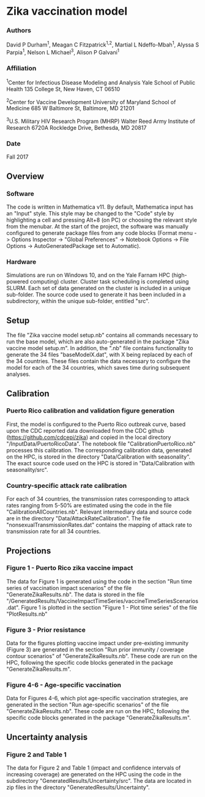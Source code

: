 # Zika vaccination model
### Authors
David P Durham<sup>1</sup>, Meagan C Fitzpatrick<sup>1,2</sup>, Martial L Ndeffo-Mbah<sup>1</sup>, Alyssa S Parpia<sup>1</sup>, 
Nelson L Michael<sup>3</sup>, Alison P Galvani<sup>1</sup>

### Affiliation
<sup>1</sup>Center for Infectious Disease Modeling and Analysis
Yale School of Public Health
135 College St, New Haven, CT 06510

<sup>2</sup>Center for Vaccine Development
University of Maryland School of Medicine
685 W Baltimore St, Baltimore, MD 21201

<sup>3</sup>U.S. Military HIV Research Program (MHRP)
Walter Reed Army Institute of Research
6720A Rockledge Drive, Bethesda, MD 20817

### Date
Fall 2017

## Overview
### Software
The code is written in Mathematica v11. 
By default, Mathematica input has an "Input" style. This style may be changed to the "Code" style by highlighting a cell
and pressing Alt+8 (on PC) or choosing the relevant style from the menubar.
At the start of the project, the software was manually configured to generate package files from any code blocks 
(Format menu -> Options Inspector -> "Global Preferences" -> Notebook Options -> File Options -> AutoGeneratedPackage set to Automatic). 


### Hardware
Simulations are run on Windows 10, and on the Yale Farnam HPC (high-powered computing) cluster. Cluster task scheduling is completed using SLURM. 
Each set of data generated on the cluster is included in a unique sub-folder.
The source code used to generate it has been included in a subdirectory, within the unique sub-folder, entitled "src".

## Setup
The file "Zika vaccine model setup.nb" contains all commands necessary to run the base model, which are also
auto-generated in the package "Zika vaccine model setup.m". In addition, the ".nb" file contains functionality to generate
the 34 files "baseModelX.dat", with X being replaced by each of the 34 countries. These files contain the data necessary to
configure the model for each of the 34 countries, which saves time during subsequent analyses.

## Calibration
### Puerto Rico calibration and validation figure generation
First, the model is configured to the Puerto Rico outbreak curve, based upon the CDC reported data downloaded from the CDC github 
(https://github.com/cdcepi/zika) and copied in the local directory "/InputData/PuertoRicoData". The notebook file 
"CalibrationPuertoRico.nb" processes this calibration. The corresponding calibration data, generated on the HPC, is stored
in the directory "Data/Calibration with seasonality". The exact source code used on the HPC is stored in "Data/Calibration with seasonality/src".

### Country-specific attack rate calibration
For each of 34 countries, the transmission rates corresponding to attack rates ranging from 5-50% are estimated using the code in the file
"CalibrationAllCountries.nb". Relevant intermediary data and source code are in the directory "Data/AttackRateCalibration".
The file "nonsexualTransmissionRates.dat" contains the mapping of attack rate to transmission rate for all 34 countries.

## Projections
### Figure 1 - Puerto Rico zika vaccine impact
The data for Figure 1 is generated using the code in the section "Run time series of vaccination impact scenarios" of the file "GenerateZikaResults.nb". The data is stored in the file "/GeneratedResults/VaccineImpactTimeSeries/vaccineTimeSeriesScenarios.dat". Figure 1 is plotted in the section "Figure 1 - Plot time series" of the file "PlotResults.nb"

### Figure 3 - Prior resistance
Data for the figures plotting vaccine impact under pre-existing immunity (Figure 3) are generated in the section "Run prior immunity / coverage contour scenarios" of "GenerateZikaResults.nb". These code are run on the HPC, following the specific code blocks generated in the package "GenerateZikaResults.m".

### Figure 4-6 - Age-specific vaccination
Data for Figures 4-6, which plot age-specific vaccination strategies, are generated in the section "Run age-specific scenarios" of the file "GenerateZikaResults.nb". These code are run on the HPC, following the specific code blocks generated in the package "GenerateZikaResults.m".

## Uncertainty analysis
### Figure 2 and Table 1
The data for Figure 2 and Table 1 (impact and confidence intervals of increasing coverage) are generated on the HPC using the code in the subdirectory "GeneratedResults/Uncertainty/src". The data are located in zip files in the directory "GeneratedResults/Uncertainty".